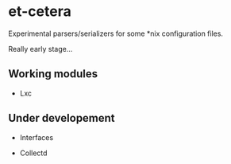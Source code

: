 # et-cetera

Experimental parsers/serializers for some *nix configuration files.

Really early stage...

## Working modules

* Lxc

## Under developement

* Interfaces

* Collectd
